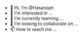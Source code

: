 - 👋 Hi, I’m @Hasanojel
- 👀 I’m interested in ...
- 🌱 I’m currently learning ...
- 💞️ I’m looking to collaborate on ...
- 📫 How to reach me ...

<!---
Hasanojel/Hasanojel is a ✨ special ✨ repository because its `README.md` (this file) appears on your GitHub profile.
You can click the Preview link to take a look at your changes.
--->
